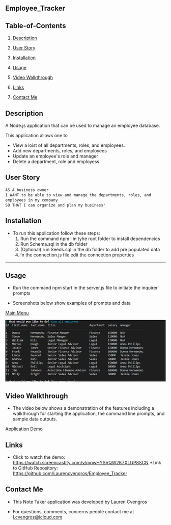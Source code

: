 ## Employee_Tracker

## Table-of-Contents

1. [Description](#description)

2. [User Story](#user-story)

3. [Installation](#installation)

4. [Usage](#usage)

5. [Video Walkthrough](#video-walkthrough)

6. [Links](#links)

6. [Contact Me](#contact-me)

    

## Description

A Node.js application that can be used to manage an employee database.

This application allows one to
* View a loist of all departments, roles, and employees.
* Add new departments, roles, and employees
* Update an employee's role and manager
* Delete a department, role and employess




## User Story

```
AS A business owner
I WANT to be able to view and manage the departments, roles, and employees in my company
SO THAT I can organize and plan my business'
```



## Installation 

* To run this application follow these steps:
    1. Run the command npm i in tyhe root folder to install dependencies
    2. Run Schema.sql in the db folder 
    3. (Optional) run Seeds.sql in the db folder to add pre populated data
    4. In the connection.js file edit the conncetion properties 
    


---


## Usage

* Run the command npm start in the server.js file to initiate the inquirer prompts

* Screenshots below show examples of prompts and data


[Main Menu](./images/main_menu.jpg "screenshot of main menu screen in the terminal" )


![View Employees ](./images/view_ees.jpg  "Screenshot of the data you can store" )

## Video Walkthrough

* The video below shows a demonstration of the features including a walkthrough for starting the application, the command line prompts, and sample data outputs.

[Application Demo](./images/Employee_Tracker_Walkthrough.webm "Demo of the application")

## Links

* Click to watch the demo: https://watch.screencastify.com/v/mpwHYSVQW2K7XLUP8SCN
*Link to GitHub Repository: https://github.com/Laurencvengros/Employee_Tracker




## Contact Me

* This Note Taker application was developed by Lauren Cvengros

*  For questions, comments, concerns people contact me at l.cvengros@icloud.com
